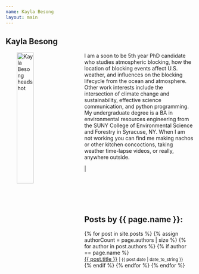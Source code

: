 ```yaml
---
name: Kayla Besong
layout: main
---
```


<article class="article-page">
  <div class="page-content">
    <h2>Kayla Besong</h2>
    <p><img src="{{ site.url }}/assets/img/Besong_headshot.png" alt="Kayla Besong headshot" width="30%" align="left" hspace="30">I am a soon to be 5th year PhD candidate who studies atmospheric blocking, how the location of blocking events affect U.S. weather, and influences on the blocking lifecycle from the ocean and atmosphere. Other work interests include the intersection of climate change and sustainability, effective science communication, and python programming. My undergraduate degree is a BA in environmental resources engineering from the SUNY College of Environmental Science and Forestry in Syracuse, NY. When I am not working you can find me making nachos or other kitchen concoctions, taking weather time-lapse videos, or really, anywhere outside.</p>
    <a href="https://twitter.com/kayla_beesting" target="_blank"><i class="fa fa-twitter" aria-hidden="true"></i></a> | <a href="https://www.linkedin.com/in/kayla-besong-613a6110b/" target="_blank"><i class="fa fa-linkedin" aria-hidden="true"></i></a><br><br><br><br><br><br>
    <h2>Posts by {{ page.name }}:</h2>
    <ul>
    {% for post in site.posts %}
      {% assign authorCount = page.authors | size %}
      {% for author in post.authors %}
        {% if author == page.name %}
          <div class="tag-list">
            <span><a href="{{ site.baseurl }}{{ post.url }}">{{ post.title }}</a></span>
            <small><span>| {{ post.date | date_to_string }}</span></small>
          </div>
        {% endif %}
      {% endfor %}
    {% endfor %}
    </ul>
  </div> <!-- End Page Content -->
</article> <!-- End Article Page -->

